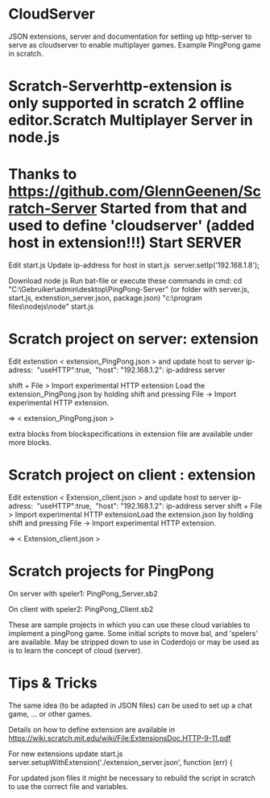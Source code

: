# CloudServer
JSON extensions, server and documentation for setting up http-server to serve as cloudserver to enable multiplayer games. Example PingPong game in scratch.


# Scratch-Serverhttp-extension is only supported in scratch 2 offline editor.Scratch Multiplayer Server in node.js
Thanks to https://github.com/GlennGeenen/Scratch-Server
Started from that and used to define 'cloudserver' (added host in extension!!!)
Start SERVER
============
Edit start.js
Update ip-address for host in start.js 
	server.setIp('192.168.1.8');
	
Download node js
Run bat-file or execute these commands in cmd:
	cd "C:\Gebruiker\admin\desktop\PingPong-Server" (or folder with server.js, start.js, extenstion_server.json, package.json)
	"c:\program files\nodejs\node" start.js
	
Scratch project on server: extension
====================================
Edit extenstion < extension_PingPong.json > and update host to server ip-adress: 
	"useHTTP":true, 
	"host": "192.168.1.2": ip-address server
	
shift + File > Import experimental HTTP extension
Load the extension_PingPong.json by holding shift and pressing File 
-> Import experimental HTTP extension.

=> < extension_PingPong.json >

extra blocks from blockspecifications in extension file are available under more blocks.

Scratch project on client : extension 
=====================================
Edit extenstion < Extension_client.json > and update host to server ip-adress: 
	"useHTTP":true, 
	"host": "192.168.1.2": ip-address server
shift + File > Import experimental HTTP extensionLoad the extension.json by holding shift and pressing File 
-> Import experimental HTTP extension.

=> < Extension_client.json >

Scratch projects for PingPong
=============================
On server with speler1: PingPong_Server.sb2

On client with speler2: PingPong_Client.sb2

These are sample projects in which you can use these cloud variables to implement a pingPong game.
Some initial scripts to move bal, and 'spelers' are available. 
May be stripped down to use in Coderdojo or may be used as is to learn the concept of cloud (server).

Tips & Tricks
=============
The same idea (to be adapted in JSON files) can be used to set up a chat game, ... or other games.

Details on how to define extension are available in https://wiki.scratch.mit.edu/wiki/File:ExtensionsDoc.HTTP-9-11.pdf

For new extensions update start.js 
	server.setupWithExtension('./extension_server.json', function (err) {   
	
For updated json files it might be necessary to rebuild the script in scratch to use the correct file and variables. 
